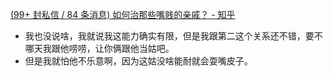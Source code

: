 [(99+ 封私信 / 84 条消息) 如何治那些嘴贱的亲戚？ - 知乎](https://www.zhihu.com/question/40025381/answer/2588543039)

- 我也没说啥，我就说我这能力确实有限，但是我跟第二这个关系还不错，要不哪天我跟他唠唠，让你俩跟他当姑吧。
- 但是我就怕他不乐意啊，因为这姑没啥能耐就会耍嘴皮子。
